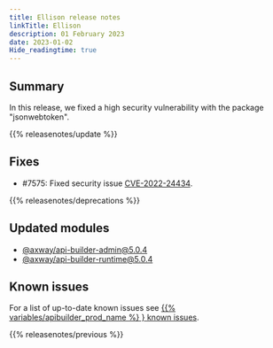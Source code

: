 ```yaml
---
title: Ellison release notes
linkTitle: Ellison
description: 01 February 2023
date: 2023-01-02
Hide_readingtime: true
---
```

## Summary
In this release, we fixed a high security vulnerability with the package "jsonwebtoken".

{{% releasenotes/update %}}

<!-- ## Breaking changes -->

<!-- ## Features -->

## Fixes
* #7575: Fixed security issue [CVE-2022-24434](https://nvd.nist.gov/vuln/detail/CVE-2022-24434).

{{% releasenotes/deprecations %}}

<!-- Regenerate modules/plugins with api-builder-tools generate-release-notes script -->
## Updated modules
* [@axway/api-builder-admin@5.0.4](https://www.npmjs.com/package/@axway/api-builder-admin/v/5.0.4)
* [@axway/api-builder-runtime@5.0.4](https://www.npmjs.com/package/@axway/api-builder-runtime/v/5.0.4)

<!-- ## Updated plugins -->

## Known issues
For a list of up-to-date known issues see [{{% variables/apibuilder_prod_name %}
} known issues](/docs/known_issues/).

{{% releasenotes/previous %}}